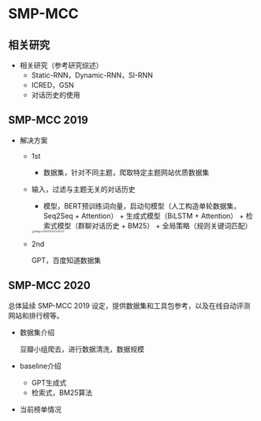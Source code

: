 # SMP-MCC



## 相关研究

- 相关研究（参考研究综述）
  - Static-RNN，Dynamic-RNN，SI-RNN
  - ICRED，GSN
  - 对话历史的使用



## SMP-MCC 2019

- 解决方案

  - 1st

    - 数据集，针对不同主题，爬取特定主题网站优质数据集
  - 输入，过滤与主题无关的对话历史
    - 模型，BERT预训练词向量，启动句模型（人工构造单轮数据集，Seq2Seq + Attention） + 生成式模型（BiLSTM + Attention） + 检索式模型（群聊对话历史 + BM25） + 全局策略（规则关键词匹配）

    <img src="/Users/kaiyan/Library/Application Support/typora-user-images/image-20200702123312727.png" alt="image-20200702123312727" style="zoom: 33%;" />
  
  - 2nd
  
    GPT，百度知道数据集



## SMP-MCC 2020

总体延续 SMP-MCC 2019 设定，提供数据集和工具包参考，以及在线自动评测网站和排行榜等。



- 数据集介绍

  豆瓣小组爬去，进行数据清洗，数据规模

- baseline介绍

  - GPT生成式
  - 检索式，BM25算法

- 当前榜单情况